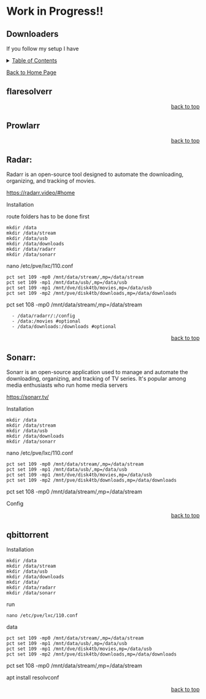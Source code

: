 # Work in Progress!!

<a id="readme_top"></a>
## Downloaders
If you follow my setup I have 

<details>
<summary><u>Table of Contents</u></summary>

+ <a href="#flaresolverr">flaresolverr</a>
+ <a href="#Prowlarr">Prowlarr</a>
+ <a href="#Radarr">Radarr</a>
+ <a href="#Sonarr">Sonarr</a>
+ <a href="#qbittorrent">qbittorrent</a>
+ <a href="#huntarr">huntarr</a>
	
</details> 

<a href="https://github.com/HomeStudiosDIY/HomeStudiosDIY/blob/main/README.md">Back to Home Page</a>




<a id=""></a>
## flaresolverr





<p align="right"><a href="#readme_top">back to top</a></p>

<a id=""></a>
## Prowlarr








<p align="right"><a href="#readme_top">back to top</a></p>

<a id=""></a>
## Radar:

Radarr is an open-source tool designed to automate the downloading, organizing, and tracking of movies.


https://radarr.video/#home



Installation

route folders has to be done first

	mkdir /data
	mkdir /data/stream
	mkdir /data/usb
	mkdir /data/downloads
	mkdir /data/radarr
	mkdir /data/sonarr




nano /etc/pve/lxc/110.conf

	pct set 109 -mp0 /mnt/data/stream/,mp=/data/stream
	pct set 109 -mp1 /mnt/data/usb/,mp=/data/usb
	pct set 109 -mp1 /mnt/dve/disk4tb/movies,mp=/data/usb
	pct set 109 -mp2 /mnt/pve/disk4tb/downloads,mp=/data/downloads


pct set 108 -mp0 /mnt/data/stream/,mp=/data/stream



      - /data/radarr/:/config
      - /data:/movies #optional
      - /data/downloads:/downloads #optional



<p align="right"><a href="#readme_top">back to top</a></p>

<a id="about-the-project"></a>
##  Sonarr:

Sonarr is an open-source application used to manage and automate the downloading, organizing, and tracking of TV series. It's popular among media enthusiasts who run home media servers

https://sonarr.tv/


Installation

	mkdir /data
	mkdir /data/stream
	mkdir /data/usb
	mkdir /data/downloads
	mkdir /data/sonarr




nano /etc/pve/lxc/110.conf

	pct set 109 -mp0 /mnt/data/stream/,mp=/data/stream
	pct set 109 -mp1 /mnt/data/usb/,mp=/data/usb
	pct set 109 -mp1 /mnt/dve/disk4tb/movies,mp=/data/usb
	pct set 109 -mp2 /mnt/pve/disk4tb/downloads,mp=/data/downloads


pct set 108 -mp0 /mnt/data/stream/,mp=/data/stream


Config





<p align="right"><a href="#readme_top">back to top</a></p>

<a id="about-the-project"></a>
## qbittorrent



Installation


	mkdir /data
	mkdir /data/stream
	mkdir /data/usb
	mkdir /data/downloads
	mkdir /data/
	mkdir /data/radarr
	mkdir /data/sonarr



run

	nano /etc/pve/lxc/110.conf

data

	pct set 109 -mp0 /mnt/data/stream/,mp=/data/stream
	pct set 109 -mp1 /mnt/data/usb/,mp=/data/usb
	pct set 109 -mp1 /mnt/dve/disk4tb/movies,mp=/data/usb
	pct set 109 -mp2 /mnt/pve/disk4tb/downloads,mp=/data/downloads


pct set 108 -mp0 /mnt/data/stream/,mp=/data/stream


apt install resolvconf



<p align="right"><a href="#readme_top">back to top</a></p>